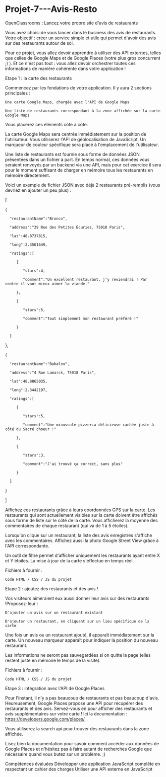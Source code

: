 # Projet-7---Avis-Resto
OpenClassrooms : Lancez votre propre site d'avis de restaurants

Vous avez choisi de vous lancer dans le business des avis de restaurants. Votre objectif : créer un service simple et utile qui permet d'avoir des avis sur des restaurants autour de soi.

Pour ce projet, vous allez devoir apprendre à utiliser des API externes, telles que celles de Google Maps et de Google Places (votre plus gros concurrent ;) ). Et ce n'est pas tout : vous allez devoir orchestrer toutes ces informations de manière cohérente dans votre application !


Etape 1 : la carte des restaurants

Commencez par les fondations de votre application. Il y aura 2 sections principales :

    Une carte Google Maps, chargée avec l'API de Google Maps

    Une liste de restaurants correspondant à la zone affichée sur la carte Google Maps

Vous placerez ces éléments côte à côte.

La carte Google Maps sera centrée immédiatement sur la position de l'utilisateur. Vous utiliserez l'API de géolocalisation de JavaScript. Un marqueur de couleur spécifique sera placé à l'emplacement de l'utilisateur.

Une liste de restaurants est fournie sous forme de données JSON présentées dans un fichier à part. En temps normal, ces données vous seraient renvoyés par un backend via une API, mais pour cet exercice il sera pour le moment suffisant de charger en mémoire tous les restaurants en mémoire directement.

Voici un exemple de fichier JSON avec déjà 2 restaurants pré-remplis (vous devriez en ajouter un peu plus) :

[

   {

      "restaurantName":"Bronco",

      "address":"39 Rue des Petites Écuries, 75010 Paris",

      "lat":48.8737815,

      "long":2.3501649,

      "ratings":[

         {

            "stars":4,

            "comment":"Un excellent restaurant, j'y reviendrai ! Par contre il vaut mieux aimer la viande."

         },

         {

            "stars":5,

            "comment":"Tout simplement mon restaurant préféré !"

         }

      ]

   },

   {

      "restaurantName":"Babalou",

      "address":"4 Rue Lamarck, 75018 Paris",

      "lat":48.8865035,

      "long":2.3442197,

      "ratings":[

         {

            "stars":5,

            "comment":"Une minuscule pizzeria délicieuse cachée juste à côté du Sacré choeur !"

         },

         {

            "stars":3,

            "comment":"J'ai trouvé ça correct, sans plus"

         }

      ]

   }

]

Affichez ces restaurants grâce à leurs coordonnées GPS sur la carte. Les restaurants qui sont actuellement visibles sur la carte doivent être affichés sous forme de liste sur le côté de la carte. Vous afficherez la moyenne des commentaires de chaque restaurant (qui va de 1 à 5 étoiles).

Lorsqu'on clique sur un restaurant, la liste des avis enregistrés s'affiche avec les commentaires. Affichez aussi la photo Google Street View grâce à l'API correspondante.

Un outil de filtre permet d'afficher uniquement les restaurants ayant entre X et Y étoiles. La mise à jour de la carte s'effectue en temps réel.

Fichiers à fournir :

    Code HTML / CSS / JS du projet


Etape 2 : ajoutez des restaurants et des avis !

Vos visiteurs aimeraient eux aussi donner leur avis sur des restaurants !Proposez-leur :

    D'ajouter un avis sur un restaurant existant

    D'ajouter un restaurant, en cliquant sur un lieu spécifique de la carte

Une fois un avis ou un restaurant ajouté, il apparaît immédiatement sur la carte. Un nouveau marqueur apparaît pour indiquer la position du nouveau restaurant.

Les informations ne seront pas sauvegardées si on quitte la page (elles restent juste en mémoire le temps de la visite).

Fichiers à fournir :

    Code HTML / CSS / JS du projet


Etape 3 : intégration avec l'API de Google Places

Pour l'instant, il n'y a pas beaucoup de restaurants et pas beaucoup d'avis. Heureusement, Google Places propose une API pour récupérer des restaurants et des avis. Servez-vous en pour afficher des restaurants et avis supplémentaires sur votre carte ! Ici la documentation : https://developers.google.com/places/

Vous utiliserez la search api pour trouver des restaurants dans la zone affichée.

Lisez bien la documentation pour savoir comment accéder aux données de Google Places et n'hésitez pas à faire autant de recherches Google que nécessaire quand vous butez sur un problème. ;)

 
Compétences évaluées
Développer une application JavaScript complète en respectant un cahier des charges
Utiliser une API externe en JavaScript
